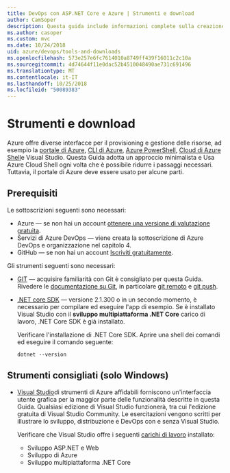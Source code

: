 ```yaml
---
title: DevOps con ASP.NET Core e Azure | Strumenti e download
author: CamSoper
description: Questa guida include informazioni complete sulla creazione di una pipeline DevOps per un'app ASP.NET Core ospitata in Azure.
ms.author: casoper
ms.custom: mvc
ms.date: 10/24/2018
uid: azure/devops/tools-and-downloads
ms.openlocfilehash: 573e257e6fc7614010a8749ff439f16011c2c10a
ms.sourcegitcommit: 4d74644f11e0dac52b4510048490ae731c691496
ms.translationtype: MT
ms.contentlocale: it-IT
ms.lasthandoff: 10/25/2018
ms.locfileid: "50089383"
---
```

# <a name="tools-and-downloads"></a>Strumenti e download

Azure offre diverse interfacce per il provisioning e gestione delle risorse, ad esempio la [portale di Azure](https://portal.azure.com), [CLI di Azure](/cli/azure/), [Azure PowerShell](/powershell/azure/overview), [Cloud di Azure Shell](https://shell.azure.com/bash)e Visual Studio. Questa Guida adotta un approccio minimalista e Usa Azure Cloud Shell ogni volta che è possibile ridurre i passaggi necessari. Tuttavia, il portale di Azure deve essere usato per alcune parti.

## <a name="prerequisites"></a>Prerequisiti

Le sottoscrizioni seguenti sono necessari:

* Azure &mdash; se non hai un account [ottenere una versione di valutazione gratuita](https://azure.microsoft.com/free/).
* Servizi di Azure DevOps &mdash; viene creata la sottoscrizione di Azure DevOps e organizzazione nel capitolo 4.
* GitHub &mdash; se non hai un account [Iscriviti gratuitamente](https://github.com/join).

Gli strumenti seguenti sono necessari:

* [GIT](https://git-scm.com/downloads) &mdash; acquisire familiarità con Git è consigliato per questa Guida. Rivedere le [documentazione su Git](https://git-scm.com/doc), in particolare [git remoto](https://git-scm.com/docs/git-remote) e [git push](https://git-scm.com/docs/git-push).
* [.NET core SDK](https://www.microsoft.com/net/download/) &mdash; versione 2.1.300 o in un secondo momento, è necessario per compilare ed eseguire l'app di esempio. Se è installato Visual Studio con il **sviluppo multipiattaforma .NET Core** carico di lavoro, .NET Core SDK è già installato.

    Verificare l'installazione di .NET Core SDK. Aprire una shell dei comandi ed eseguire il comando seguente:

    ```console
    dotnet --version
    ```

## <a name="recommended-tools-windows-only"></a>Strumenti consigliati (solo Windows)

* [Visual Studio](https://www.visualstudio.com/)di strumenti di Azure affidabili forniscono un'interfaccia utente grafica per la maggior parte delle funzionalità descritte in questa Guida. Qualsiasi edizione di Visual Studio funzionerà, tra cui l'edizione gratuita di Visual Studio Community. Le esercitazioni vengono scritti per illustrare lo sviluppo, distribuzione e DevOps con e senza Visual Studio.

  Verificare che Visual Studio offre i seguenti [carichi di lavoro](/visualstudio/install/modify-visual-studio) installato:

  * Sviluppo ASP.NET e Web
  * Sviluppo di Azure
  * Sviluppo multipiattaforma .NET Core
